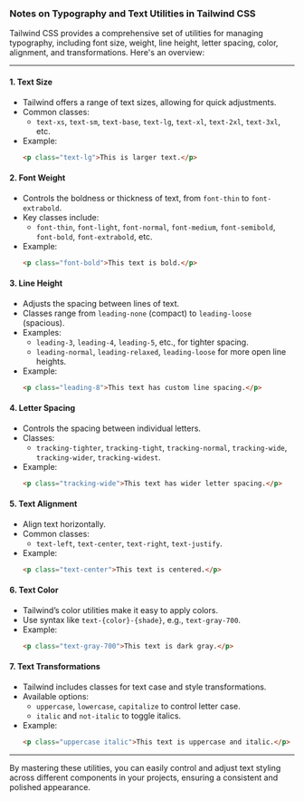 ### Notes on Typography and Text Utilities in Tailwind CSS

Tailwind CSS provides a comprehensive set of utilities for managing typography, including font size, weight, line height, letter spacing, color, alignment, and transformations. Here's an overview:

---

#### 1. **Text Size**
   - Tailwind offers a range of text sizes, allowing for quick adjustments.
   - Common classes:
     - `text-xs`, `text-sm`, `text-base`, `text-lg`, `text-xl`, `text-2xl`, `text-3xl`, etc.
   - Example: 
     ```html
     <p class="text-lg">This is larger text.</p>
     ```

#### 2. **Font Weight**
   - Controls the boldness or thickness of text, from `font-thin` to `font-extrabold`.
   - Key classes include:
     - `font-thin`, `font-light`, `font-normal`, `font-medium`, `font-semibold`, `font-bold`, `font-extrabold`, etc.
   - Example:
     ```html
     <p class="font-bold">This text is bold.</p>
     ```

#### 3. **Line Height**
   - Adjusts the spacing between lines of text.
   - Classes range from `leading-none` (compact) to `leading-loose` (spacious).
   - Examples:
     - `leading-3`, `leading-4`, `leading-5`, etc., for tighter spacing.
     - `leading-normal`, `leading-relaxed`, `leading-loose` for more open line heights.
   - Example:
     ```html
     <p class="leading-8">This text has custom line spacing.</p>
     ```

#### 4. **Letter Spacing**
   - Controls the spacing between individual letters.
   - Classes:
     - `tracking-tighter`, `tracking-tight`, `tracking-normal`, `tracking-wide`, `tracking-wider`, `tracking-widest`.
   - Example:
     ```html
     <p class="tracking-wide">This text has wider letter spacing.</p>
     ```

#### 5. **Text Alignment**
   - Align text horizontally.
   - Common classes:
     - `text-left`, `text-center`, `text-right`, `text-justify`.
   - Example:
     ```html
     <p class="text-center">This text is centered.</p>
     ```

#### 6. **Text Color**
   - Tailwind’s color utilities make it easy to apply colors.
   - Use syntax like `text-{color}-{shade}`, e.g., `text-gray-700`.
   - Example:
     ```html
     <p class="text-gray-700">This text is dark gray.</p>
     ```

#### 7. **Text Transformations**
   - Tailwind includes classes for text case and style transformations.
   - Available options:
     - `uppercase`, `lowercase`, `capitalize` to control letter case.
     - `italic` and `not-italic` to toggle italics.
   - Example:
     ```html
     <p class="uppercase italic">This text is uppercase and italic.</p>
     ```

---

By mastering these utilities, you can easily control and adjust text styling across different components in your projects, ensuring a consistent and polished appearance.